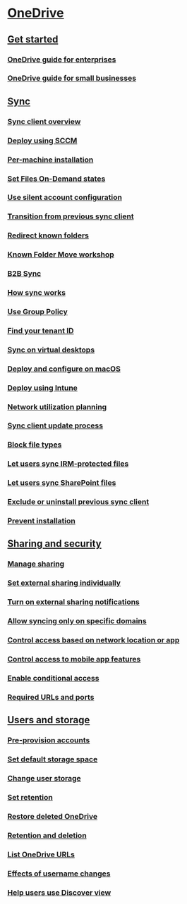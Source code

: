 ﻿  

# [OneDrive](onedrive.md)
## [Get started]()
### [OneDrive guide for enterprises](plan-onedrive-enterprise.md)
### [OneDrive guide for small businesses](One-Drive-Quickstart-Small-Business.md)
## [Sync]()
### [Sync client overview](one-drive-sync.md)
### [Deploy using SCCM](deploy-on-windows.md)
### [Per-machine installation](per-machine-installation.md)
### [Set Files On-Demand states](files-on-demand-mac.md)
### [Use silent account configuration](use-silent-account-configuration.md)
### [Transition from previous sync client](transition-from-previous-sync-client.md)
### [Redirect known folders](redirect-known-folders.md)
### [Known Folder Move workshop](known-folder-move-workshop.md)
### [B2B Sync](b2b-sync.md)
### [How sync works](sync-process.md)
### [Use Group Policy](use-group-policy.md)
### [Find your tenant ID](find-your-office-365-tenant-id.md)
### [Sync on virtual desktops](sync-vdi-support.md)
### [Deploy and configure on macOS](deploy-and-configure-on-macos.md)
### [Deploy using Intune](deploy-intune.md)
### [Network utilization planning](network-utilization-planning.md)
### [Sync client update process](sync-client-update-process.md)
### [Block file types](block-file-types.md)
### [Let users sync IRM-protected files](/sharepoint/let-users-use-new-onedrive-sync-client)
### [Let users sync SharePoint files](/sharepoint/let-users-sync-irm-protected-files)
### [Exclude or uninstall previous sync client](exclude-or-uninstall-previous-sync-client.md)
### [Prevent installation](prevent-installation.md)
## [Sharing and security]()
### [Manage sharing](manage-sharing.md)
### [Set external sharing individually](user-external-sharing-settings.md)
### [Turn on external sharing notifications](turn-on-external-sharing-notifications.md)
### [Allow syncing only on specific domains](allow-syncing-only-on-specific-domains.md)
### [Control access based on network location or app](control-access-based-on-network-location-or-app.md)
### [Control access to mobile app features](control-access-to-mobile-app-features.md)
### [Enable conditional access](enable-conditional-access.md)
### [Required URLs and ports](required-urls-and-ports.md)
## [Users and storage]()
### [Pre-provision accounts](pre-provision-accounts.md)
### [Set default storage space](set-default-storage-space.md)
### [Change user storage](change-user-storage.md)
### [Set retention](set-retention.md)
### [Restore deleted OneDrive](restore-deleted-onedrive.md)
### [Retention and deletion](retention-and-deletion.md)
### [List OneDrive URLs](list-onedrive-urls.md)
### [Effects of username changes](upn-changes.md)
### [Help users use Discover view](help-users-use-discover-view.md)

